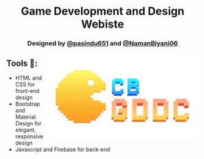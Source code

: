 <h1 align="center">Game Development and Design Webiste</h1>
<h3 align="center">Designed by <a href="https://github.com/pasindu651">@pasindu651</a> and <a href="https://github.com/NamanBiyani06">@NamanBiyani06</a></h3>

<img src="images/logo.png" align="right" alt="logo" width="400"/>

## Tools 🔧:
* HTML and CSS for front-end design
* Bootstrap and Material Design for elegant, responsive design
* Javascript and Firebase for back-end

